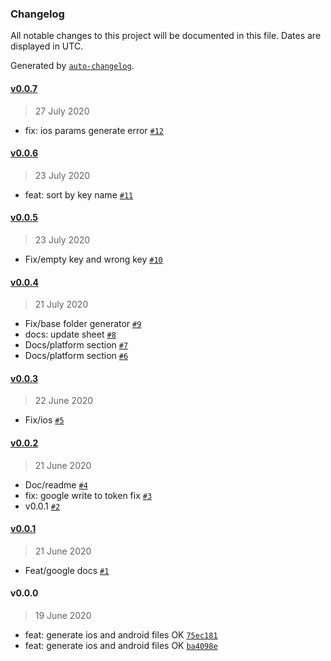 ### Changelog

All notable changes to this project will be documented in this file. Dates are displayed in UTC.

Generated by [`auto-changelog`](https://github.com/CookPete/auto-changelog).

#### [v0.0.7](https://github.com/jhonny-me/multi-language-mobile/compare/v0.0.6...v0.0.7)

> 27 July 2020

- fix: ios params generate error [`#12`](https://github.com/jhonny-me/multi-language-mobile/pull/12)

#### [v0.0.6](https://github.com/jhonny-me/multi-language-mobile/compare/v0.0.5...v0.0.6)

> 23 July 2020

- feat: sort by key name [`#11`](https://github.com/jhonny-me/multi-language-mobile/pull/11)

#### [v0.0.5](https://github.com/jhonny-me/multi-language-mobile/compare/v0.0.4...v0.0.5)

> 23 July 2020

- Fix/empty key and wrong key [`#10`](https://github.com/jhonny-me/multi-language-mobile/pull/10)

#### [v0.0.4](https://github.com/jhonny-me/multi-language-mobile/compare/v0.0.3...v0.0.4)

> 21 July 2020

- Fix/base folder generator [`#9`](https://github.com/jhonny-me/multi-language-mobile/pull/9)
- docs: update sheet [`#8`](https://github.com/jhonny-me/multi-language-mobile/pull/8)
- Docs/platform section [`#7`](https://github.com/jhonny-me/multi-language-mobile/pull/7)
- Docs/platform section [`#6`](https://github.com/jhonny-me/multi-language-mobile/pull/6)

#### [v0.0.3](https://github.com/jhonny-me/multi-language-mobile/compare/v0.0.2...v0.0.3)

> 22 June 2020

- Fix/ios [`#5`](https://github.com/jhonny-me/multi-language-mobile/pull/5)

#### [v0.0.2](https://github.com/jhonny-me/multi-language-mobile/compare/v0.0.1...v0.0.2)

> 21 June 2020

- Doc/readme [`#4`](https://github.com/jhonny-me/multi-language-mobile/pull/4)
- fix: google write to token fix [`#3`](https://github.com/jhonny-me/multi-language-mobile/pull/3)
- v0.0.1 [`#2`](https://github.com/jhonny-me/multi-language-mobile/pull/2)

#### [v0.0.1](https://github.com/jhonny-me/multi-language-mobile/compare/v0.0.0...v0.0.1)

> 21 June 2020

- Feat/google docs [`#1`](https://github.com/jhonny-me/multi-language-mobile/pull/1)

#### v0.0.0

> 19 June 2020

- feat: generate ios and android files OK [`75ec181`](https://github.com/jhonny-me/multi-language-mobile/commit/75ec1810733723b5a1db306098a42f227cbfd9fc)
- feat: generate ios and android files OK [`ba4098e`](https://github.com/jhonny-me/multi-language-mobile/commit/ba4098e5841f55429bc40ed9aebe5abba03ba5d9)
